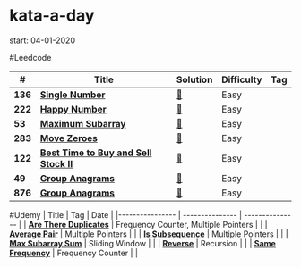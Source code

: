 # kata-a-day
start: 04-01-2020

#Leedcode

|  #  | Title           |  Solution       | Difficulty    | Tag          |
|-----|---------------- | --------------- | ------------- |--------------|
**136** | [**Single Number**](https://leetcode.com/problems/single-number/) | [:key:](https://github.com/minheekangg/kata-a-day/blob/master/leetcode/136-single-number.js) |Easy| |
**222** | [**Happy Number**](https://leetcode.com/problems/happy-number/) | [:key:](https://github.com/minheekangg/kata-a-day/blob/master/leetcode/222-happy-number.js) |Easy| |
**53** | [**Maximum Subarray**](https://leetcode.com/problems/maximum-subarray/) | [:key:](https://github.com/minheekangg/kata-a-day/blob/master/leetcode/53-max-subarray.js) |Easy| |
**283** | [**Move Zeroes**](https://leetcode.com/problems/move-zeroes/) | [:key:](https://github.com/minheekangg/kata-a-day/blob/master/leetcode/283-move-zeroes.js) |Easy| |
**122** | [**Best Time to Buy and Sell Stock II**](https://leetcode.com/problems/best-time-to-buy-and-sell-stock-ii/submissions/) | [:key:](https://github.com/minheekangg/kata-a-day/blob/master/leetcode/122-best-stock-profit.js) |Easy| |
**49** | [**Group Anagrams**](https://leetcode.com/problems/group-anagrams/) | [:key:](https://github.com/minheekangg/kata-a-day/blob/master/leetcode/49-group-anagrams.js) |Easy| |
**876** | [**Group Anagrams**](https://leetcode.com/problems/middle-of-the-linked-list/) | [:key:](https://github.com/minheekangg/kata-a-day/blob/master/leetcode/876-middle-linked-list.js) |Easy| |

#Udemy
| Title           | Tag             | Date            |
|---------------- | --------------- | --------------- |
| [**Are There Duplicates**](https://github.com/minheekangg/kata-a-day/blob/master/udemy/are-there-duplicates.js) | Frequency Counter, Multiple Pointers | |
| [**Average Pair**](https://github.com/minheekangg/kata-a-day/blob/master/udemy/average-pair.js) | Multiple Pointers | |
| [**Is Subsequence**](https://github.com/minheekangg/kata-a-day/blob/master/udemy/is-subsequence.js) | Multiple Pointers | |
| [**Max Subarray Sum**](https://github.com/minheekangg/kata-a-day/blob/master/udemy/max-subarray-sum.js) | Sliding Window | |
| [**Reverse**](https://github.com/minheekangg/kata-a-day/blob/master/udemy/reverse.js) | Recursion | |
| [**Same Frequency**](https://github.com/minheekangg/kata-a-day/blob/master/udemy/same-frequency.js) | Frequency Counter | |
